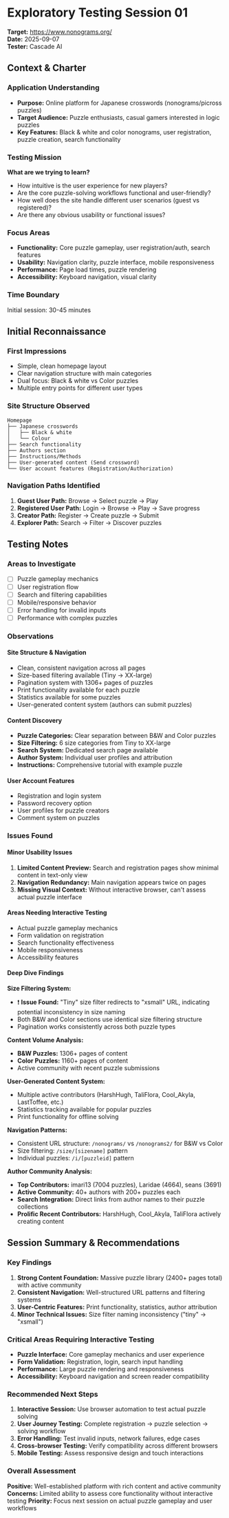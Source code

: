 # Exploratory Testing Session 01
**Target:** https://www.nonograms.org/  
**Date:** 2025-09-07  
**Tester:** Cascade AI  

## Context & Charter

### Application Understanding
- **Purpose:** Online platform for Japanese crosswords (nonograms/picross puzzles)
- **Target Audience:** Puzzle enthusiasts, casual gamers interested in logic puzzles
- **Key Features:** Black & white and color nonograms, user registration, puzzle creation, search functionality

### Testing Mission
**What are we trying to learn?**
- How intuitive is the user experience for new players?
- Are the core puzzle-solving workflows functional and user-friendly?
- How well does the site handle different user scenarios (guest vs registered)?
- Are there any obvious usability or functional issues?

### Focus Areas
- **Functionality:** Core puzzle gameplay, user registration/auth, search features
- **Usability:** Navigation clarity, puzzle interface, mobile responsiveness
- **Performance:** Page load times, puzzle rendering
- **Accessibility:** Keyboard navigation, visual clarity

### Time Boundary
Initial session: 30-45 minutes

## Initial Reconnaissance

### First Impressions
- Simple, clean homepage layout
- Clear navigation structure with main categories
- Dual focus: Black & white vs Color puzzles
- Multiple entry points for different user types

### Site Structure Observed
```
Homepage
├── Japanese crosswords
│   ├── Black & white
│   └── Colour
├── Search functionality
├── Authors section
├── Instructions/Methods
├── User-generated content (Send crossword)
└── User account features (Registration/Authorization)
```

### Navigation Paths Identified
1. **Guest User Path:** Browse → Select puzzle → Play
2. **Registered User Path:** Login → Browse → Play → Save progress
3. **Creator Path:** Register → Create puzzle → Submit
4. **Explorer Path:** Search → Filter → Discover puzzles

## Testing Notes

### Areas to Investigate
- [ ] Puzzle gameplay mechanics
- [ ] User registration flow
- [ ] Search and filtering capabilities
- [ ] Mobile/responsive behavior
- [ ] Error handling for invalid inputs
- [ ] Performance with complex puzzles

### Observations

#### Site Structure & Navigation
- Clean, consistent navigation across all pages
- Size-based filtering available (Tiny → XX-large)
- Pagination system with 1306+ pages of puzzles
- Print functionality available for each puzzle
- Statistics available for some puzzles
- User-generated content system (authors can submit puzzles)

#### Content Discovery
- **Puzzle Categories:** Clear separation between B&W and Color puzzles
- **Size Filtering:** 6 size categories from Tiny to XX-large
- **Search System:** Dedicated search page available
- **Author System:** Individual user profiles and attribution
- **Instructions:** Comprehensive tutorial with example puzzle

#### User Account Features
- Registration and login system
- Password recovery option
- User profiles for puzzle creators
- Comment system on puzzles

### Issues Found

#### Minor Usability Issues
1. **Limited Content Preview:** Search and registration pages show minimal content in text-only view
2. **Navigation Redundancy:** Main navigation appears twice on pages
3. **Missing Visual Context:** Without interactive browser, can't assess actual puzzle interface

#### Areas Needing Interactive Testing
- Actual puzzle gameplay mechanics
- Form validation on registration
- Search functionality effectiveness
- Mobile responsiveness
- Accessibility features

#### Deep Dive Findings

**Size Filtering System:**
- ❗️ **Issue Found:** "Tiny" size filter redirects to "xsmall" URL, indicating potential inconsistency in size naming
- Both B&W and Color sections use identical size filtering structure
- Pagination works consistently across both puzzle types

**Content Volume Analysis:**
- **B&W Puzzles:** 1306+ pages of content
- **Color Puzzles:** 1160+ pages of content
- Active community with recent puzzle submissions

**User-Generated Content System:**
- Multiple active contributors (HarshHugh, TaliFlora, Cool_Akyla, LastToffee, etc.)
- Statistics tracking available for popular puzzles
- Print functionality for offline solving

**Navigation Patterns:**
- Consistent URL structure: `/nonograms/` vs `/nonograms2/` for B&W vs Color
- Size filtering: `/size/[sizename]` pattern
- Individual puzzles: `/i/[puzzleid]` pattern

**Author Community Analysis:**
- **Top Contributors:** imari13 (7004 puzzles), Laridae (4664), seans (3691)
- **Active Community:** 40+ authors with 200+ puzzles each
- **Search Integration:** Direct links from author names to their puzzle collections
- **Prolific Recent Contributors:** HarshHugh, Cool_Akyla, TaliFlora actively creating content

## Session Summary & Recommendations

### Key Findings
1. **Strong Content Foundation:** Massive puzzle library (2400+ pages total) with active community
2. **Consistent Navigation:** Well-structured URL patterns and filtering systems
3. **User-Centric Features:** Print functionality, statistics, author attribution
4. **Minor Technical Issues:** Size filter naming inconsistency ("tiny" → "xsmall")

### Critical Areas Requiring Interactive Testing
- **Puzzle Interface:** Core gameplay mechanics and user experience
- **Form Validation:** Registration, login, search input handling
- **Performance:** Large puzzle rendering and responsiveness
- **Accessibility:** Keyboard navigation and screen reader compatibility

### Recommended Next Steps
1. **Interactive Session:** Use browser automation to test actual puzzle solving
2. **User Journey Testing:** Complete registration → puzzle selection → solving workflow
3. **Error Handling:** Test invalid inputs, network failures, edge cases
4. **Cross-browser Testing:** Verify compatibility across different browsers
5. **Mobile Testing:** Assess responsive design and touch interactions

### Overall Assessment
**Positive:** Well-established platform with rich content and active community
**Concerns:** Limited ability to assess core functionality without interactive testing
**Priority:** Focus next session on actual puzzle gameplay and user workflows
